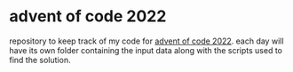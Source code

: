 # advent of code 2022

repository to keep track of my code for [advent of code 2022](https://adventofcode.com/). each day will have its own folder containing the input data along with the scripts used to find the solution.

